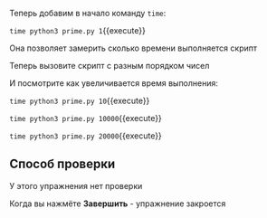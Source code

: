 Теперь добавим в начало команду `time`:

`time python3 prime.py 1`{{execute}}

Она позволяет замерить сколько времени выполняется скрипт

Теперь вызовите скрипт с разным порядком чисел

И посмотрите как увеличивается время выполнения:

`time python3 prime.py 10`{{execute}}

`time python3 prime.py 10000`{{execute}}

`time python3 prime.py 20000`{{execute}}

## Способ проверки

У этого упражнения нет проверки

Когда вы нажмёте **Завершить** - упражнение закроется
